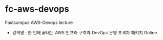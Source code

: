 # fc-aws-devops
Fastcampus AWS-Devops lecture
- 강의명 : 한 번에 끝내는 AWS 인프라 구축과 DevOps 운영 초격차 패키지 Online.